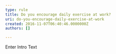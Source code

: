 ```yaml
---
type: rule
title: Do you encourage daily exercise at work?
uri: do-you-encourage-daily-exercise-at-work
created: 2016-11-07T06:40:46.0000000Z
authors: []

---
```




<span class='intro'> Enter Intro Text </span>




